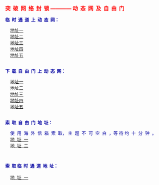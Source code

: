 

<html>





<body>

<p><big><font color="#FF0000"><strong>突&nbsp; 破&nbsp; 网&nbsp; 络&nbsp; 封&nbsp; 锁&nbsp;————&nbsp;动&nbsp; 态&nbsp; 网&nbsp; 及&nbsp; 自&nbsp; 
由&nbsp; 门</strong></font></big></p>



<font color="#0000A0"><strong>临&nbsp; 时&nbsp; 通&nbsp; 道&nbsp; 上&nbsp; 动&nbsp; 态&nbsp; 网：</strong><br>


&nbsp;&nbsp;&nbsp; <a href="https://dculvamwvrb2f.cloudfront.net/?c5Z1gBCJu=1T&90OR0WrX=M8sDkJts4&tPpYpgYOIL_=Toh6Nk&GFJi5B7DF=uUjFk9-Jv8XbP5A#">地址一</a> 
&nbsp;&nbsp;&nbsp;<br>
&nbsp;&nbsp;&nbsp; <a href="https://ddvcvakfra60e.cloudfront.net/?U8zzHkCJxCj=EWa3&RY94i7R8r=Ww&Pei9uY-2-=_SQM-uir&NJ0sNwl4LXK=DHmQn0IjE_vSmq-#">地址二</a>
&nbsp;&nbsp;&nbsp;<br>
&nbsp;&nbsp;&nbsp; <a href="https://ddvcvakfra60e.cloudfront.net/?U8zzHkCJxCj=EWa3&RY94i7R8r=Ww&Pei9uY-2-=_SQM-uir&NJ0sNwl4LXK=DHmQn0IjE_vSmq-#">地址三</a> 
&nbsp;&nbsp;&nbsp;<br>
&nbsp;&nbsp;&nbsp; <a href="https://ddvcvakfra60e.cloudfront.net/?U8zzHkCJxCj=EWa3&RY94i7R8r=Ww&Pei9uY-2-=_SQM-uir&NJ0sNwl4LXK=DHmQn0IjE_vSmq-#">地址四</a> 
&nbsp;&nbsp;&nbsp;<br>
&nbsp;&nbsp;&nbsp; <a href="https://ddvcvakfra60e.cloudfront.net/?U8zzHkCJxCj=EWa3&RY94i7R8r=Ww&Pei9uY-2-=_SQM-uir&NJ0sNwl4LXK=DHmQn0IjE_vSmq-#">地址五</a> 
&nbsp;&nbsp;&nbsp;<br>
<br>


<font color="#0000A0"><strong>下&nbsp; 载&nbsp; 自&nbsp; 由&nbsp; 门&nbsp; 上&nbsp; 动&nbsp; 态&nbsp; 网：</strong><br>






&nbsp;&nbsp;&nbsp; <a href="https://gitlab.com/shenzhouzhengdao/w/raw/master/szzd/fgp.zip">地址一</a> 
&nbsp;&nbsp;&nbsp;<br>
&nbsp;&nbsp;&nbsp; <a href="https://github.com/freegate-release/website/archive/fglatest.zip">地址二</a> 
&nbsp;&nbsp;&nbsp;<br>
&nbsp;&nbsp;&nbsp; <a href="https://github.com/freegate-release/website/archive/fglatest.zip">地址三</a> 
&nbsp;&nbsp;&nbsp;<br>
&nbsp;&nbsp;&nbsp; <a href="https://github.com/freegate-release/website/archive/fglatest.zip">地址四</a> 
&nbsp;&nbsp;&nbsp;<br>
&nbsp;&nbsp;&nbsp; <a href="https://github.com/freegate-release/website/archive/fglatest.zip">地址五</a> 
&nbsp;&nbsp;&nbsp;<br>
<br>






<font color="#0000A0"><strong> 索&nbsp; 取&nbsp; 自&nbsp; 由&nbsp; 门&nbsp; 地&nbsp; 址：</strong><br>

&nbsp;&nbsp;&nbsp; 使&nbsp; 用&nbsp; 海&nbsp; 外&nbsp; 信&nbsp; 箱&nbsp; 索&nbsp; 取， 主&nbsp; 题&nbsp; 不&nbsp; 可&nbsp; 空&nbsp; 白&nbsp; ，等&nbsp;待&nbsp;约&nbsp; 十&nbsp; 分&nbsp; 钟&nbsp; 。
&nbsp;&nbsp;&nbsp;<br>
&nbsp;&nbsp;&nbsp; <a href="ziyoumen99@gmail.com">地&nbsp; 址&nbsp; 一</a> 
&nbsp;&nbsp;&nbsp;<br>
&nbsp;&nbsp;&nbsp; <a href="freeget.one@gmail.com">地&nbsp; 址&nbsp; 二</a> 
&nbsp;&nbsp;&nbsp;<br>

<br>




<font color="#0000A0"><strong> 索&nbsp; 取&nbsp;临&nbsp; 时&nbsp; 通&nbsp; 道&nbsp; 地&nbsp; 址：</strong><br>
&nbsp;&nbsp;&nbsp;<br>
&nbsp;&nbsp;&nbsp; <a href="to-free28@proton.me">地&nbsp; 址&nbsp; 一</a> 
&nbsp;&nbsp;&nbsp;<br>

<br>






<body>








</body>
</html>

